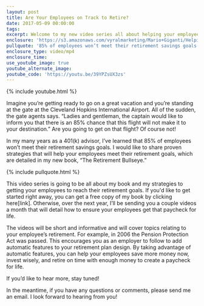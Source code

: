 ```yaml
---
layout: post
title: Are Your Employees on Track to Retire?
date: 2017-05-09 00:00:00
tags:
excerpt: Welcome to my new video series all about helping your employees meet their retirement goals.
enclosure: 'https://s3.amazonaws.com/vyralmarketing/Mario+Giganti/Helping+Your+Clients+Meet+Their+Retirement+Goals-1.mp4'
pullquote: '85% of employees won’t meet their retirement savings goals.'
enclosure_type: video/mp4
enclosure_time:
use_youtube_image: true
youtube_alternate_image:
youtube_code: 'https://youtu.be/39YPZsUX3zs'
---
```



{% include youtube.html %}

Imagine you’re getting ready to go on a great vacation and you’re standing at the gate at the Cleveland Hopkins International Airport. All of the sudden, the gate agents says. “Ladies and gentleman, the captain would like to inform you that there is an 85% chance that this flight will not make it to your destination.” Are you going to get on that flight? Of course not!

In my many years as a 401(k) advisor, I’ve learned that 85% of employees won’t meet their retirement savings goals. I would like to share proven strategies that will help your employees meet their retirement goals, which are detailed in my new book, “The Retirement Bullseye.”

{% include pullquote.html %}

This video series is going to be all about my book and my strategies to getting your employees to reach their retirement goals. If you'd like to get started right away, you can get a free copy of my book by clicking here[link]. Otherwise, over the next year, I’ll be sending you a couple videos a month that will detail how to ensure your employees get that paycheck for life.

The videos will be short and informative and will cover topics relating to your employee’s retirement. For example, in 2006 the Pension Protection Act was passed. This encourages you as an employer to follow to add automatic features to your retirement plan design. By taking advantage of automatic features, you can help your employees save more money now, invest wisely, and retire on time with enough money to create a paycheck for life.

If you’d like to hear more, stay tuned!

In the meantime, if you have any questions or comments, please send me an email. I look forward to hearing from you!